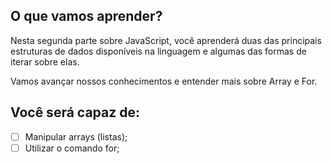 ## O que vamos aprender?
Nesta segunda parte sobre JavaScript, você aprenderá duas das principais estruturas de dados disponíveis na linguagem e algumas das formas de iterar sobre elas.

Vamos avançar nossos conhecimentos e entender mais sobre Array e For.

## Você será capaz de:
- [ ] Manipular arrays (listas);
- [ ] Utilizar o comando for;
